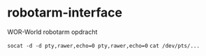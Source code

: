 # robotarm-interface
 WOR-World robotarm opdracht


`socat -d -d pty,rawer,echo=0 pty,rawer,echo=0`
`cat /dev/pts/...`